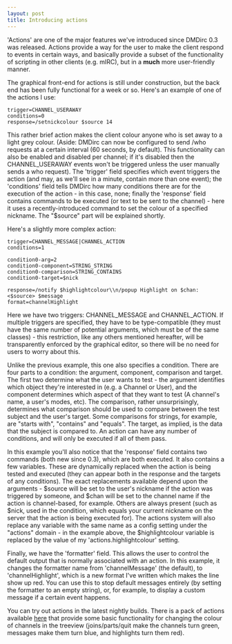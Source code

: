 ```yaml
---
layout: post
title: Introducing actions
---
```

'Actions' are one of the major features we've introduced since DMDirc 0.3 was released.  Actions provide a way for the user to make the client respond to events in certain ways, and basically provide a subset of the functionality of scripting in other clients (e.g. mIRC), but in a **much** more user-friendly manner.

The graphical front-end for actions is still under construction, but the back end has been fully functional for a week or so. Here's an example of one of the actions I use:

    trigger=CHANNEL_USERAWAY
    conditions=0
    response=/setnickcolour $source 14

This rather brief action makes the client colour anyone who is set away to a light grey colour.  (Aside: DMDirc can now be configured to send /who requests at a certain interval (60 seconds, by default).  This functionality can also be enabled and disabled per channel; if it's disabled then the CHANNEL_USERAWAY events won't be triggered unless the user manually sends a who request).  The 'trigger' field specifies which event triggers the action (and may, as we'll see in a minute, contain more than one event);  the 'conditions' field tells DMDirc how many conditions there are for the execution of the action - in this case, none; finally the 'response' field contains commands to be executed (or text to be sent to the channel) - here it uses a recently-introduced command to set the colour of a specified nickname.  The "$source" part will be explained shortly.

Here's a slightly more complex action:

    trigger=CHANNEL_MESSAGE|CHANNEL_ACTION
    conditions=1
    
    condition0-arg=2
    condition0-component=STRING_STRING
    condition0-comparison=STRING_CONTAINS
    condition0-target=$nick

    response=/notify $highlightcolour\\n/popup Highlight on $chan: <$source> $message
    format=channelHighlight

Here we have two triggers: CHANNEL_MESSAGE and CHANNEL_ACTION.  If multiple triggers are specified, they have to be type-compatible (they must have the same number of potential arguments, which must be of the same classes) - this restriction, like any others mentioned hereafter, will be transparently enforced by the graphical editor, so there will be no need for users to worry about this.

Unlike the previous example, this one also specifies a condition.  There are four parts to a condition: the argument, component, comparison and target.  The first two determine what the user wants to test - the argument identifies which object they're interested in (e.g. a Channel or User), and the component determines which aspect of that they want to test (A channel's name, a user's modes, etc).  The comparison, rather unsurprisingly, determines what comparison should be used to compare between the test subject and the user's target.  Some comparisons for strings, for example, are "starts with", "contains" and "equals".  The target, as implied, is the data that the subject is compared to. An action can have any number of conditions, and will only be executed if all of them pass.

In this example you'll also notice that the 'response' field contains two commands (both new since 0.3), which are both executed.  It also contains a few variables.  These are dynamically replaced when the action is being tested and executed (they can appear both in the response and the targets of any conditions).  The exact replacements available depend upon the arguments - $source will be set to the user's nickname if the action was triggered by someone, and $chan will be set to the channel name if the action is channel-based, for example.  Others are always present (such as $nick, used in the condition, which equals your current nickname on the server that the action is being executed for).  The actions system will also replace any variable with the same name as a config setting under the "actions" domain - in the example above, the $highlightcolour variable is replaced by the value of my 'actions.highlightcolour' setting.

Finally, we have the 'formatter' field. This allows the user to control the default output that is normally associated with an action.  In this example, it changes the formatter name from 'channelMessage' (the default), to 'channelHighlight', which is a new format I've written which makes the line show up red.  You can use this to stop default messages entirely (by setting the formatter to an empty string), or, for example, to display a custom message if a certain event happens.

You can try out actions in the latest nightly builds.  There is a pack of actions available [here](http://dmdirc.googlecode.com/files/chancolours.zip) that provide some basic functionality for changing the colour of channels in the treeview (joins/parts/quit make the channels turn green, messages make them turn blue, and highlights turn them red).